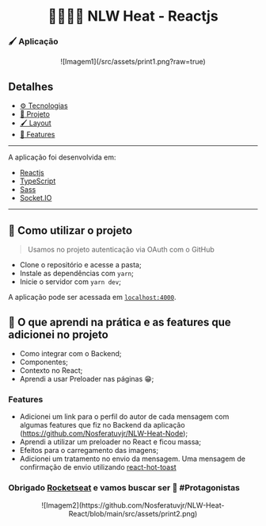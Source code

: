 <h1 align="center">👨🏾‍🚀🚀 NLW Heat - Reactjs</h1>

### 🖌️ Aplicação

<div align="center">
  ![Imagem1](/src/assets/print1.png?raw=true)
</div>

<h2>Detalhes</h2>

- [⚙️ Tecnologias](#️-tecnologias)
- [📖 Projeto](#-projeto)
- [🖌️ Layout](#️-layout)
- [🚀 Features](#-features-de-minha-autoria)

---

A aplicação foi desenvolvida em:

- [Reactjs](https://pt-br.reactjs.org/)
- [TypeScript](https://www.typescriptlang.org/)
- [Sass](https://sass-lang.com/)
- [Socket.IO](https://socket.io/)

---

## 🚀 Como utilizar o projeto

> Usamos no projeto autenticação via OAuth com o GitHub

- Clone o repositório e acesse a pasta;
- Instale as dependências com `yarn`;
- Inicie o servidor com `yarn dev`;

A aplicação pode ser acessada em [`localhost:4000`](http://localhost:4000).

## 📄 O que aprendi na prática e as features que adicionei no projeto

- Como integrar com o Backend;
- Componentes;
- Contexto no React;
- Aprendi a usar Preloader nas páginas 😁;
### Features
- Adicionei um link para o perfil do autor de cada mensagem com algumas features que fiz no Backend da aplicação (https://github.com/Nosferatuvjr/NLW-Heat-Node);
- Aprendi a utilizar um preloader no React e ficou massa;
- Efeitos para o carregamento das imagens;
- Adicionei um tratamento no envio da mensagem. Uma mensagem de confirmação de envio utilizando [react-hot-toast](https://react-hot-toast.com/)

### Obrigado [Rocketseat](https://www.rocketseat.com.br/) e vamos buscar ser 🚀 #Protagonistas

<div align="center">
  ![Imagem2](https://github.com/Nosferatuvjr/NLW-Heat-React/blob/main/src/assets/print2.png)
</div>
